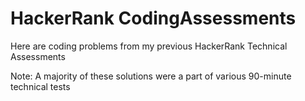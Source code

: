 # HackerRank CodingAssessments

Here are coding problems from my previous HackerRank Technical Assessments

Note: A majority of these solutions were a part of various 90-minute technical tests
